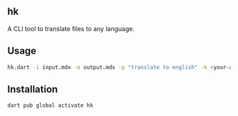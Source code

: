## hk

A CLI tool to translate files to any language.

## Usage

```bash
hk.dart -i input.mdx -o output.mdx -p "translate to english" -k <your-api-key>
```

## Installation

```bash
dart pub global activate hk
```
